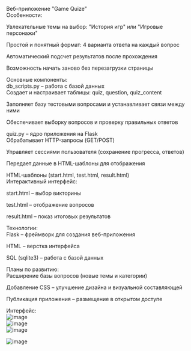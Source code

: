 Веб-приложение "Game Quize"  
Особенности:  
  
Увлекательные темы на выбор: "История игр" или "Игровые персонажи"  
  
Простой и понятный формат: 4 варианта ответа на каждый вопрос  
  
Автоматический подсчет результатов после прохождения  
  
Возможность начать заново без перезагрузки страницы  
  
Основные компоненты:  
db_scripts.py – работа с базой данных  
Создает и настраивает таблицы: quiz, question, quiz_content  
  
Заполняет базу тестовыми вопросами и устанавливает связи между ними  
  
Обеспечивает выборку вопросов и проверку правильных ответов  
  
quiz.py – ядро приложения на Flask  
Обрабатывает HTTP-запросы (GET/POST)  
  
Управляет сессиями пользователя (сохранение прогресса, ответов)  
  
Передает данные в HTML-шаблоны для отображения  
  
HTML-шаблоны (start.html, test.html, result.html)  
Интерактивный интерфейс:  
  
start.html – выбор викторины  
  
test.html – отображение вопросов  
  
result.html – показ итоговых результатов  
  
Технологии:  
Flask – фреймворк для создания веб-приложения  
  
HTML – верстка интерфейса  
  
SQL (sqlite3) – работа с базой данных  
  
Планы по развитию:  
Расширение базы вопросов (новые темы и категории)  
  
Добавление CSS – улучшение дизайна и визуальной составляющей  
  
Публикация приложения – размещение в открытом доступе  
  
Интерфейс:    
![image](https://github.com/user-attachments/assets/b0b685aa-7241-4039-bd95-f5222a2bd830)  
![image](https://github.com/user-attachments/assets/233327db-a7d3-4593-b546-828a40923c9c)  
![image](https://github.com/user-attachments/assets/2de154ac-5e30-4ca0-8c97-458f80dd9b22)  
  
![image](https://github.com/user-attachments/assets/41062d52-5e05-46b4-bf1a-181208e83c29)  
